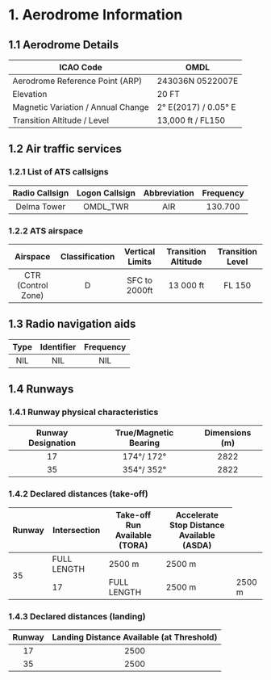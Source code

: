 # 1. Aerodrome Information
## 1.1 Aerodrome Details
| ICAO Code                          |         OMDL         |
|------------------------------------|----------------------|
| Aerodrome Reference Point (ARP)    |   243036N 0522007E   |
| Elevation                          |         20 FT        |
| Magnetic Variation / Annual Change | 2° E(2017) / 0.05° E |
| Transition Altitude / Level        |  13,000 ft / FL150   |

## 1.2 Air traffic services
### 1.2.1 List of ATS callsigns
| Radio Callsign              | Logon Callsign   | Abbreviation   | Frequency   |
|:---------------------------:|:----------------:|:--------------:|:-----------:|
| Delma Tower                 |OMDL_TWR          |AIR             |130.700      |


### 1.2.2 ATS airspace
| Airspace                    | Classification   | Vertical Limits    | Transition Altitude   | Transition Level   |
|:---------------------------:|:----------------:|:------------------:|:---------------------:|:------------------:|
| CTR (Control Zone)          | D                |SFC to 2000ft       | 13 000 ft             | FL 150             |

## 1.3 Radio navigation aids
| Type            | Identifier   | Frequency   |
|:---------------:|:------------:|:-----------:|
| NIL             |NIL           |NIL          |

## 1.4 Runways
### 1.4.1 Runway physical characteristics
| Runway Designation   | True/Magnetic Bearing     | Dimensions (m)   |
|:--------------------:|:-------------------------:|:----------------:|
|17                    | 174°/ 172°                | 2822             |
|35                    | 354°/ 352°                | 2822             |

### 1.4.2 Declared distances (take-off)
<table><thead>
  <tr>
    <th>Runway</th>
    <th>Intersection</th>
    <th>Take-off Run Available (TORA)</th>
    <th>Accelerate Stop Distance Available (ASDA)</th>
  </tr></thead>
<tbody>
  <tr>
    <td rowspan="5">35</td>
    <td>FULL LENGTH</td>
    <td>2500 m</td>
    <td>2500 m</td>
  </tr>
  <tr>
    <td rowspan="4">17</td>
    <td>FULL LENGTH</td>
    <td>2500 m</td>
    <td>2500 m</td>
  </tr>
</tbody></table>

### 1.4.3 Declared distances (landing)
| Runway | Landing Distance Available (at Threshold) |
|:------:|:-----------------------------------------:|
|17      |2500                                       |
|35      |2500                                       |
